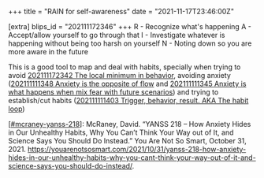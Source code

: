 +++
title = "RAIN for self-awareness"
date = "2021-11-17T23:46:00Z"

[extra]
blips_id = "202111172346"
+++
R - Recognize what's happening
A - Accept/allow yourself to go through that
I - Investigate whatever is happening without being too harsh on yourself
N - Noting down so you are more aware in the future

This is a good tool to map and deal with habits, specially when trying to avoid [202111172342 The local minimum in behavior](/blips/202111172342-the-local-minimum-in-behavior), avoiding anxiety ([202111111348 Anxiety is the opposite of flow](/blips/202111111348-anxiety-is-the-opposite-of-flow) and [202111111345 Anxiety is what happens when mix fear with future scenarios](/blips/202111111345-anxiety-is-what-happens-when-mix-fear-with-future-scenarios)) and trying to establish/cut habits ([202111111403 Trigger, behavior, result. AKA The habit loop](/blips/202111111403-trigger--behavior--result--aka-the-habit-loop))

[[#mcraney-yanss-218](/blips/tags/mcraney-yanss-218)]: McRaney, David. “YANSS 218 – How Anxiety Hides in Our Unhealthy Habits, Why You Can’t Think Your Way out of It, and Science Says You Should Do Instead.” You Are Not So Smart, October 31, 2021. https://youarenotsosmart.com/2021/10/31/yanss-218-how-anxiety-hides-in-our-unhealthy-habits-why-you-cant-think-your-way-out-of-it-and-science-says-you-should-do-instead/.

